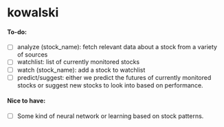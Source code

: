 # kowalski
#### To-do:
- [ ] analyze (stock_name): fetch relevant data about a stock from a variety of sources
- [ ] watchlist: list of currently monitored stocks
- [ ] watch (stock_name): add a stock to watchlist
- [ ] predict/suggest: either we predict the futures of currently monitored stocks or suggest new stocks to look into based on performance.

#### Nice to have:
- [ ] Some kind of neural network or learning based on stock patterns.